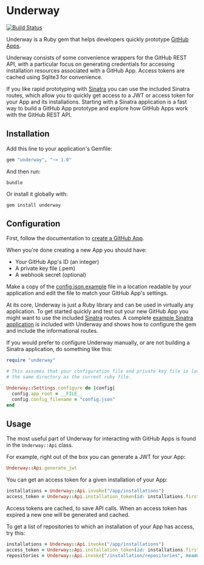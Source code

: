 # Underway

[![Build Status](https://travis-ci.org/jamesmartin/underway.svg?branch=master)](https://travis-ci.org/jamesmartin/underway)

Underway is a Ruby gem that helps developers quickly prototype [GitHub
Apps](https://developer.github.com/apps/).

Underway consists of some convenience wrappers for the GitHub REST API, with a
particular focus on generating credentials for accessing installation resources
associated with a GitHub App. Access tokens are cached using Sqlite3 for
convenience.

If you like rapid prototyping with [Sinatra](http://sinatrarb.com) you can use
the included Sinatra routes, which allow you to quickly get access to a JWT or
access token for your App and its installations. Starting with a Sinatra
application is a fast way to build a GitHub App prototype and explore how
GitHub Apps work with the GitHub REST API.

## Installation

Add this line to your application's Gemfile:

```ruby
gem "underway", "~> 1.0"
```

And then run:

```
bundle
```

Or install it globally with:

```
gem install underway
```

## Configuration

First, follow the documentation to [create a GitHub
App](https://developer.github.com/apps/building-github-apps/creating-a-github-app/).

When you're done creating a new App you should have:

- Your GitHub App's ID (an integer)
- A private key file (.pem)
- A webhook secret (optional)

Make a copy of the
[config.json.example](https://github.com/jamesmartin/underway/blob/master/config.json.example)
file in a location readable by your application and edit the file to match your
GitHub App's settings.

At its core, Underway is just a Ruby library and can be used in virtually any
application.  To get started quickly and test out your new GitHub App you might
want to use the included [Sinatra](http://sinatrarb.com) routes. A complete
[example Sinatra
application](https://github.com/jamesmartin/underway/blob/master/example/app.rb)
is included with Underway and shows how to configure the gem and include the
informational routes.


If you would prefer to configure Underway manually, or are not building a
Sinatra application, do something like this:

```ruby
require "underway"

# This assumes that your configuration file and private key file is located in
# the same directory as the current ruby file.

Underway::Settings.configure do |config|
  config.app_root = __FILE__
  config.config_filename = "config.json"
end
```

## Usage

The most useful part of Underway for interacting with GitHub Apps is found in
the `Underway::Api` class.

For example, right out of the box you can generate a JWT for your App:

```ruby
Underway::Api.generate_jwt
```

You can get an access token for a given installation of your App:

```ruby
installations = Underway::Api.invoke("/app/installations")
access_token = Underway::Api.installation_token(id: installations.first.id)
```

Access tokens are cached, to save API calls. When an access token has expired a
new one will be generated and cached.

To get a list of repositories to which an installation of your App has access,
try this:

```ruby
installations = Underway::Api.invoke("/app/installations")
access_token = Underway::Api.installation_token(id: installations.first.id)
repositories = Underway::Api.invoke("/installation/repositories", headers: { authorization: "token #{access_token}" })
```
